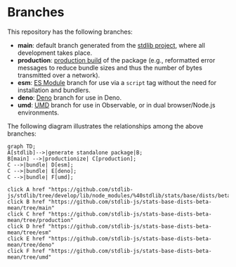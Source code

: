 <!--

@license Apache-2.0

Copyright (c) 2022 The Stdlib Authors.

Licensed under the Apache License, Version 2.0 (the "License");
you may not use this file except in compliance with the License.
You may obtain a copy of the License at

    http://www.apache.org/licenses/LICENSE-2.0

Unless required by applicable law or agreed to in writing, software
distributed under the License is distributed on an "AS IS" BASIS,
WITHOUT WARRANTIES OR CONDITIONS OF ANY KIND, either express or implied.
See the License for the specific language governing permissions and
limitations under the License.

-->

# Branches

This repository has the following branches:

-   **main**: default branch generated from the [stdlib project][stdlib-url], where all development takes place.
-   **production**: [production build][production-url] of the package (e.g., reformatted error messages to reduce bundle sizes and thus the number of bytes transmitted over a network).
-   **esm**: [ES Module][esm-url] branch for use via a `script` tag without the need for installation and bundlers.
-   **deno**: [Deno][deno-url] branch for use in Deno.
-   **umd**: [UMD][umd-url] branch for use in Observable, or in dual browser/Node.js environments.

The following diagram illustrates the relationships among the above branches:

```mermaid
graph TD;
A[stdlib]-->|generate standalone package|B;
B[main] -->|productionize| C[production];
C -->|bundle| D[esm];
C -->|bundle| E[deno];
C -->|bundle| F[umd];

click A href "https://github.com/stdlib-js/stdlib/tree/develop/lib/node_modules/%40stdlib/stats/base/dists/beta/mean"
click B href "https://github.com/stdlib-js/stats-base-dists-beta-mean/tree/main"
click C href "https://github.com/stdlib-js/stats-base-dists-beta-mean/tree/production"
click D href "https://github.com/stdlib-js/stats-base-dists-beta-mean/tree/esm"
click E href "https://github.com/stdlib-js/stats-base-dists-beta-mean/tree/deno"
click F href "https://github.com/stdlib-js/stats-base-dists-beta-mean/tree/umd"
```

[stdlib-url]: https://github.com/stdlib-js/stdlib/tree/develop/lib/node_modules/%40stdlib/stats/base/dists/beta/mean
[production-url]: https://github.com/stdlib-js/stats-base-dists-beta-mean/tree/production
[deno-url]: https://github.com/stdlib-js/stats-base-dists-beta-mean/tree/deno
[umd-url]: https://github.com/stdlib-js/stats-base-dists-beta-mean/tree/umd
[esm-url]: https://github.com/stdlib-js/stats-base-dists-beta-mean/tree/esm